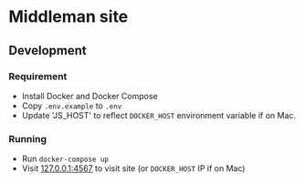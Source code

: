# Middleman site

## Development

### Requirement

* Install Docker and Docker Compose
* Copy `.env.example` to `.env`
* Update 'JS_HOST' to reflect `DOCKER_HOST` environment variable if on Mac.

### Running

* Run `docker-compose up`
* Visit [127.0.0.1:4567](http://127/0.0.0.1:4567) to visit site (or `DOCKER_HOST` IP if on Mac)
